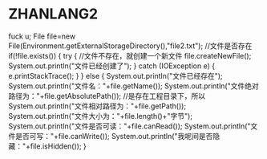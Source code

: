# ZHANLANG2 
fuck u;
File file=new File(Environment.getExternalStorageDirectory(),"file2.txt");
        //文件是否存在
        if(!file.exists())
        {
            try {
                //文件不存在，就创建一个新文件
                file.createNewFile();
                System.out.println("文件已经创建了");
            } catch (IOException e) {
                e.printStackTrace();
            }
        }
        else
        {
            System.out.println("文件已经存在");
            System.out.println("文件名："+file.getName());
            System.out.println("文件绝对路径为："+file.getAbsolutePath());
            //是存在工程目录下，所以
            System.out.println("文件相对路径为："+file.getPath());
            System.out.println("文件大小为："+file.length()+"字节");
            System.out.println("文件是否可读："+file.canRead());
            System.out.println("文件是否可写："+file.canWrite());
            System.out.println("我呢间是否隐藏："+file.isHidden());
        }
